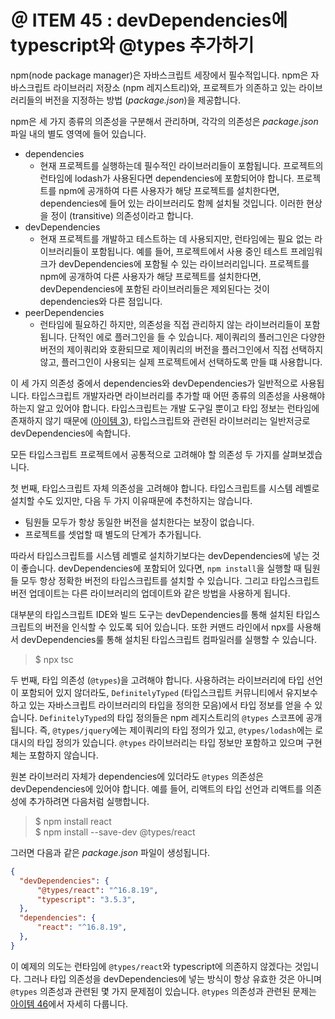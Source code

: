 #  ＠ ITEM 45 : devDependencies에 typescript와 @types 추가하기

npm(node package manager)은 자바스크립트 세장에서 필수적입니다.
npm은 자바스크립트 라이브러리 저장소 (npm 레지스트리)와, 프로젝트가 의존하고 있는 라이브러리들의 버전을 지정하는 방법 (<i>package.json</i>)을 제공합니다.

npm은 세 가지 종류의 의존성을 구분해서 관리하며, 각각의 의존성은 <i>package.json</i> 파일 내의 별도 영역에 들어 있습니다.

- dependencies
  - 현재 프로젝트를 실행하는데 필수적인 라이브러리들이 포함됩니다. 프로젝트의 런타임에 lodash가 사용된다면 dependencies에 포함되어야 합니다. 프로젝트를 npm에 공개하여 다른 사용자가 해당 프로젝트를 설치한다면, dependencies에 들어 있는 라이브러리도 함께 설치될 것입니다. 이러한 현상을 정이 (transitive) 의존성이라고 합니다.
- devDependencies
  - 현재 프로젝트를 개발하고 테스트하는 데 사용되지만, 런타임에는 필요 없는 라이브러리들이 포함됩니다. 예를 들어, 프로젝트에서 사용 중인 테스트 프레임워크가 devDependencies에 포함될 수 있는 라이브러리입니다. 프로젝트를 npm에 공개하여 다른 사용자가 해당 프로젝트를 설치한다면, devDependencies에 포함된 라이브러리들은 제외된다는 것이 dependencies와 다른 점입니다.
- peerDependencies
  - 런타임에 필요하긴 하지만, 의존성을 직접 관리하지 않는 라이브러리들이 포함됩니다. 단적인 에로 플러그인을 들 수 있습니다. 제이쿼리의 플러그인은 다양한 버전의 제이쿼리와 호환되므로 제이쿼리의 버전을 플러그인에서 직접 선택하지 않고, 플러그인이 사용되는 실제 프로젝트에서 선택하도록 만들 떄 사용합니다.
 
이 세 가지 의존성 중에서 dependencies와 devDependencies가 일반적으로 사용됩니다.
타입스크립트 개발자라면 라이브러리를 추가할 때 어떤 종류의 의존성을 사용해야 하는지 알고 있어야 합니다.
타입스크립트는 개발 도구일 뿐이고 타입 정보는 런타임에 존재하지 않기 때문에 ([아이템 3](https://github.com/Pyotato/effective_typescript/blob/item3/README.md)), 타입스크립트와 관련된 라이브러리는 일반저긍로 devDependencies에 속합니다. 

모든 타입스크립트 프로젝트에서 공통적으로 고려해야 할 의존성 두 가지를 살펴보겠습니다.

첫 번째, 타입스크립트 자체 의존성을 고려해야 합니다.
타입스크립트를 시스템 레벨로 설치할 수도 있지만, 다음 두 가지 이유때문에 추천하지는 않습니다.

- 팀원들 모두가 항상 동일한 버전을 설치한다는 보장이 없습니다.
- 프로젝트를 셋업할 때 별도의 단계가 추가됩니다.

따라서 타입스크립트를 시스템 레벨로 설치하기보다는 devDependencies에 넣는 것이 좋습니다.
devDependencies에 포함되어 있다면, `npm install`을 실행할 때 팀원들 모두 항상 정확한 버전의 타입스크립트를 설치할 수 있습니다.
그리고 타입스크립트 버전 업데이트는 다른 라이브러리의 업데이트와 같은 방법을 사용하게 됩니다.

대부분의 타입스크립트 IDE와 빌드 도구는 devDependencies를 통해 설치된 타입스크립트의 버전을 인식할 수 있도록 되어 있습니다. 
또한 커맨드 라인에서 npx를 사용해서 devDependencies룰 통해 설치된 타입스크립트 컴파일러를 실행할 수 있습니다.

> $ npx tsc

두 번째, 타입 의존성 (`@types`)을 고려해야 합니다.
사용하려는 라이브러리에 타입 선언이 포함되어 있지 않더라도, `DefinitelyTyped` (타입스크립트 커뮤니티에서 유지보수하고 있는 자바스크립트 라이브러리의 타입을 정의한 모음)에서 타입 정보를 얻을 수 있습니다. `DefinitelyTyped`의 타입 정의들은 npm 레지스트리의 `@types` 스코프에 공개됩니다. 즉, `@types/jquery`에는 제이쿼리의 타입 정의가 있고, `@types/lodash`에는 로대시의 타입 정의가 있습니다.
`@types` 라이브러리는 타입 정보만 포함하고 있으며 구현체는 포함하지 않습니다.

원본 라이브러리 자체가 dependencies에 있더라도 `@types` 의존성은 devDependencies에 있어야 합니다.
예를 들어, 리액트의 타입 선언과 리액트를 의존성에 추가하려면 다음처럼 실행합니다.

> $ npm install react <br/>
> $ npm install --save-dev @types/react

그러면 다음과 같은 <i>package.json</i> 파일이 생성됩니다. 

```json
{
  "devDependencies": {
      "@types/react": "^16.8.19",
      "typescript": "3.5.3",
  },
  "dependencies": {
      "react": "^16.8.19",
  },
}
```

이 예제의 의도는 런타임에 `@types/react`와 typescript에 의존하지 않겠다는 것입니다.
그러나 타입 의존성을 devDependencies에 넣는 방식이 항상 유효한 것은 아니며 `@types` 의존성과 관련된 몇 가지 문제점이 있습니다.
`@types` 의존성과 관련된 문제는 [아이템 46](https://github.com/Pyotato/effective_typescript/blob/item46/README.md)에서 자세히 다룹니다.
